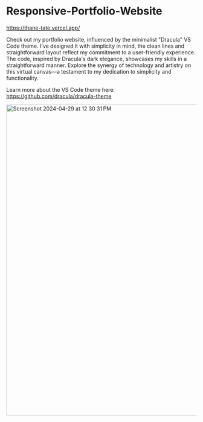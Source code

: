 # Responsive-Portfolio-Website

https://thane-tate.vercel.app/

Check out my portfolio website, influenced by the minimalist "Dracula" VS Code theme. I've designed it with simplicity in mind, the clean lines and straightforward layout reflect my commitment to a user-friendly experience. The code, inspired by Dracula's dark elegance, showcases my skills in a straightforward manner. Explore the synergy of technology and artistry on this virtual canvas—a testament to my dedication to simplicity and functionality.

Learn more about the VS Code theme here: https://github.com/dracula/dracula-theme

<img width="824" alt="Screenshot 2024-04-29 at 12 30 31 PM" src="https://github.com/thanetate/Responsive-Portfolio-Website/assets/99837458/40b9719d-13fe-4bc1-a9ff-a8e97a277d35">
